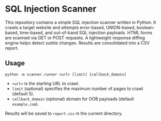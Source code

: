 # SQL Injection Scanner

This repository contains a simple SQL injection scanner written in Python. It crawls a target website and attempts error-based, UNION-based, boolean-based, time-based, and out-of-band SQL injection payloads. HTML forms are scanned via GET or POST requests. A lightweight response diffing engine helps detect subtle changes. Results are consolidated into a CSV report.

## Usage

```
python -m scanner.runner <url> [limit] [callback_domain]
```

- `<url>` is the starting URL to crawl.
- `limit` (optional) specifies the maximum number of pages to crawl (default 5).
- `callback_domain` (optional) domain for OOB payloads (default `example.com`).

Results will be saved to `report.csv` in the current directory.

